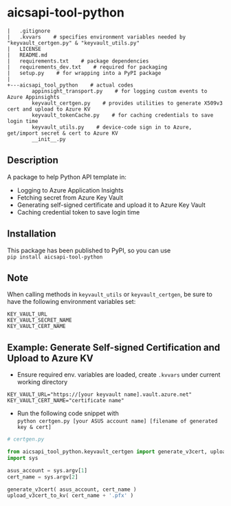 # aicsapi-tool-python
```
|   .gitignore
|   .kvvars    # specifies environment variables needed by "keyvault_certgen.py" & "keyvault_utils.py"
|   LICENSE   
|   README.md
|   requirements.txt    # package dependencies
|   requirements_dev.txt    # required for packaging
|   setup.py    # for wrapping into a PyPI package
|
+---aicsapi_tool_python    # actual codes
        appinsight_transport.py    # for logging custom events to Azure Appinsights
        keyvault_certgen.py    # provides utilities to generate X509v3 cert and upload to Azure KV
        keyvault_tokenCache.py    # for caching credentials to save login time
        keyvault_utils.py    # device-code sign in to Azure, get/import secret & cert to Azure KV
        __init__.py  
```
## Description
A package to help Python API template in:  
 * Logging to Azure Application Insights 
 * Fetching secret from Azure Key Vault 
 * Generating self-signed certificate and upload it to Azure Key Vault
 * Caching credential token to save login time

## Installation
This package has been published to PyPI, so you can use  
`pip install aicsapi-tool-python`

## Note
When calling methods in `keyvault_utils` or `keyvault_certgen`, be sure to have the following environment variables set:  
~~~
KEY_VAULT_URL 
KEY_VAULT_SECRET_NAME 
KEY_VAULT_CERT_NAME
~~~

## Example: Generate Self-signed Certification and Upload to Azure KV
  * Ensure required env. variables are loaded, create `.kvvars` under current working directory
~~~
KEY_VAULT_URL="https://[your keyvault name].vault.azure.net"  
KEY_VAULT_CERT_NAME="certificate name"  
~~~

 * Run the following code snippet with  
`python certgen.py [your ASUS account name] [filename of generated key & cert]`
```python
# certgen.py

from aicsapi_tool_python.keyvault_certgen import generate_v3cert, upload_v3cert_to_kv
import sys

asus_account = sys.argv[1]
cert_name = sys.argv[2]

generate_v3cert( asus_account, cert_name )
upload_v3cert_to_kv( cert_name + '.pfx' )
```
